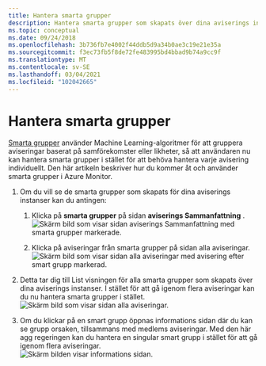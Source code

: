 ```yaml
---
title: Hantera smarta grupper
description: Hantera smarta grupper som skapats över dina aviserings instanser
ms.topic: conceptual
ms.date: 09/24/2018
ms.openlocfilehash: 3b736fb7e4002f44ddb5d9a34b0ae3c19e21e35a
ms.sourcegitcommit: f3ec73fb5f8de72fe483995bd4bbad9b74a9cc9f
ms.translationtype: MT
ms.contentlocale: sv-SE
ms.lasthandoff: 03/04/2021
ms.locfileid: "102042665"
---
```

# <a name="manage-smart-groups"></a>Hantera smarta grupper

[Smarta grupper](./alerts-smartgroups-overview.md?toc=%2fazure%2fazure-monitor%2ftoc.json) använder Machine Learning-algoritmer för att gruppera aviseringar baserat på samförekomster eller likheter, så att användaren nu kan hantera smarta grupper i stället för att behöva hantera varje avisering individuellt. Den här artikeln beskriver hur du kommer åt och använder smarta grupper i Azure Monitor.

1. Om du vill se de smarta grupper som skapats för dina aviserings instanser kan du antingen:

     1. Klicka på **smarta grupper** på sidan **aviserings Sammanfattning** .    
    ![Skärm bild som visar sidan aviserings Sammanfattning med smarta grupper markerade.](./media/alerts-managing-smart-groups/sg-alerts-summary.jpg)
    
     1. Klicka på aviseringar från smarta grupper på sidan alla aviseringar.   
     ![Skärm bild som visar sidan alla aviseringar med avisering efter smart grupp markerad.](./media/alerts-managing-smart-groups/sg-all-alerts.jpg)

2. Detta tar dig till List visningen för alla smarta grupper som skapats över dina aviserings instanser. I stället för att gå igenom flera aviseringar kan du nu hantera smarta grupper i stället.   
![Skärm bild som visar sidan alla aviseringar.](./media/alerts-managing-smart-groups/sg-list.jpg)

3. Om du klickar på en smart grupp öppnas informations sidan där du kan se grupp orsaken, tillsammans med medlems aviseringar. Med den här agg regeringen kan du hantera en singular smart grupp i stället för att gå igenom flera aviseringar.   
![Skärm bilden visar informations sidan.](./media/alerts-managing-smart-groups/sg-details.jpg)